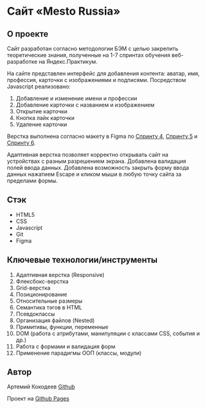 # Cайт «Mesto Russia»

## О проекте
Сайт разработан согласно методологии БЭМ с целью закрепить теоретические знания, полученные на 1-7 спринтах обучения веб-разработке на Яндекс.Практикум.

На сайте представлен интерфейс для добавления контента: аватар, имя, профессия, карточки с изображениями и подписями. Посредством Javascript реализовано:
1. Добавление и изменение имени и профессии
2. Добавление карточки с названием и изображением
3. Открытие карточки
4. Кнопка лайк карточки
5. Удаление карточки

Верстка выполнена согласно макету в Figma по [Спринту 4](https://www.figma.com/file/2cn9N9jSkmxD84oJik7xL7/JavaScript.-Sprint-4?node-id=0%3A1), [Спринту 5](https://www.figma.com/file/bjyvbKKJN2naO0ucURl2Z0/JavaScript.-Sprint-5?node-id=0%3A1) и [Спринту 6](https://www.figma.com/file/kRVLKwYG3d1HGLvh7JFWRT/JavaScript.-Sprint-6?node-id=0%3A1).

Адаптивная верстка позволяет корректно открывать сайт на устройствах с разным разрешением экрана.
Добавлена валидация полей ввода данных.
Добавлена возможность закрыть форму ввода данных нажатием Escape и кликом мыши в любую точку сайта за пределами формы.

## Стэк
* HTML5
* CSS
* Javascript
* Git
* Figma

## Ключевые технологии/инструменты
1. Адаптивная верстка (Responsive)
2. Флексбокс-верстка
3. Grid-верстка
4. Позиционирование
5. Относительные размеры
6. Семантика тэгов в HTML
7. Псевдоклассы
8. Организация файлов (Nested)
9. Примитивы, функции, переменные
10. DOM (работа с атрибутами, манипуляции с классами CSS, события и др.)
11. Работа с формами и валидация форм
12. Применение парадигмы ООП (классы, модули)

## Автор
Артемий Кокодеев [Github](https://github.com/ArtemiiKokodeev)

Проект на [Github Pages](https://artemiikokodeev.github.io/mesto/)

